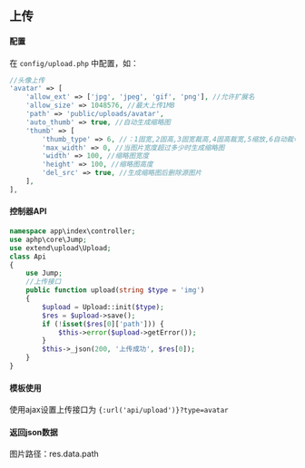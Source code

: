 ## 上传

#### 配置

在 `config/upload.php` 中配置，如：

```php
//头像上传
'avatar' => [
    'allow_ext' => ['jpg', 'jpeg', 'gif', 'png'], //允许扩展名
    'allow_size' => 1048576, //最大上传1MB
    'path' => 'public/uploads/avatar',
    'auto_thumb' => true, //自动生成缩略图
    'thumb' => [
        'thumb_type' => 6, //：1固宽,2固高,3固宽裁高,4固高裁宽,5缩放,6自动裁切
        'max_width' => 0, //当图片宽度超过多少时生成缩略图
        'width' => 100, //缩略图宽度
        'height' => 100, //缩略图高度
        'del_src' => true, //生成缩略图后删除源图片
    ],
],
```

#### 控制器API

```php
namespace app\index\controller;
use aphp\core\Jump;
use extend\upload\Upload;
class Api
{
    use Jump;    
    //上传接口
    public function upload(string $type = 'img')
    {
        $upload = Upload::init($type);
        $res = $upload->save();
        if (!isset($res[0]['path'])) {
            $this->error($upload->getError());
        }
        $this->_json(200, '上传成功', $res[0]);
    }
}
```

#### 模板使用

使用ajax设置上传接口为 `{:url('api/upload')}?type=avatar`

#### 返回json数据

图片路径：res.data.path
